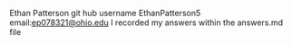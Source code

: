 Ethan Patterson
git hub username EthanPatterson5
email:ep078321@ohio.edu
I recorded my answers within the answers.md file